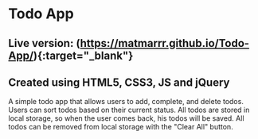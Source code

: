 # Todo App
## Live version: (https://matmarrr.github.io/Todo-App/){:target="_blank"}

## Created using HTML5, CSS3, JS and jQuery

A simple todo app that allows users to add, complete, and delete todos. Users can sort todos based on their current status. All todos are stored in local storage, so when the user comes back, his todos will be saved. All todos can be removed from local storage with the "Clear All" button.
